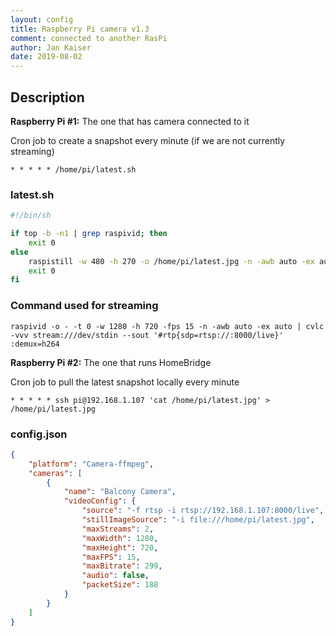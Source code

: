 ```yaml
---
layout: config
title: Raspberry Pi camera v1.3
comment: connected to another RasPi
author: Jan Kaiser
date: 2019-08-02
---
```

## Description

**Raspberry Pi #1:** The one that has camera connected to it

Cron job to create a snapshot every minute (if we are not currently streaming)

`* * * * * /home/pi/latest.sh`

### latest.sh

```sh
#!/bin/sh

if top -b -n1 | grep raspivid; then
	exit 0
else
	raspistill -w 480 -h 270 -o /home/pi/latest.jpg -n -awb auto -ex auto
	exit 0
fi
```

### Command used for streaming

`raspivid -o - -t 0 -w 1280 -h 720 -fps 15 -n -awb auto -ex auto | cvlc -vvv stream:///dev/stdin --sout '#rtp{sdp=rtsp://:8000/live}' :demux=h264`

**Raspberry Pi #2:** The one that runs HomeBridge

Cron job to pull the latest snapshot locally every minute

`* * * * * ssh pi@192.168.1.107 'cat /home/pi/latest.jpg' > /home/pi/latest.jpg`

### config.json

```json
{
    "platform": "Camera-ffmpeg",
    "cameras": [
        {
            "name": "Balcony Camera",
            "videoConfig": {
                "source": "-f rtsp -i rtsp://192.168.1.107:8000/live",
                "stillImageSource": "-i file:///home/pi/latest.jpg",
                "maxStreams": 2,
                "maxWidth": 1280,
                "maxHeight": 720,
                "maxFPS": 15,
                "maxBitrate": 299,
                "audio": false,
                "packetSize": 188
            }
        }
    ]
}
```